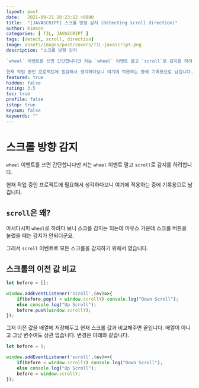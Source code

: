 ```yaml
---
layout: post
date:   2021-09-21 20:23:12 +0900
title:  "[JAVASCRIPT] 스크롤 방향 감지 (Detecting scroll direction)"
author: Kimson
categories: [ TIL, JAVASCRIPT ]
tags: [detect, scroll, direction]
image: assets/images/post/covers/TIL-javascript.png
description: "스크롤 방향 감지

`wheel` 이벤트를 쓰면 간단합니다만 저는 `wheel` 이벤트 말고 `scroll`로 감지를 하려합니다.

현재 작업 중인 프로젝트에 필요해서 생각하다보니 여기에 적용하는 중에 기록용으로 남깁니다."
featured: true
hidden: false
rating: 3.5
toc: true
profile: false
istop: true
keysum: false
keywords: ""
---
```


# 스크롤 방향 감지

`wheel` 이벤트를 쓰면 간단합니다만 저는 `wheel` 이벤트 말고 `scroll`로 감지를 하려합니다.

현재 작업 중인 프로젝트에 필요해서 생각하다보니 여기에 적용하는 중에 기록용으로 남깁니다.

## `scroll`은 왜?

아시다시피 `wheel`로 하려다 보니 스크롤 감지는 되는데 마우스 가운데 스크롤 버튼을 눌렀을 때는 감지가 안되더군요.

그래서 `scroll` 이벤트로 모든 스크롤을 감지하기 위해서 였습니다.

## 스크롤의 이전 값 비교

```javascript
let before = [];

window.addEventListener('scroll',(ev)=>{
	if(before.pop() < window.scrollY) console.log("Down Scroll");
	else console.log("Up Scroll");
	before.push(window.scrollY);
});
```

그저 이전 값을 배열에 저장해두고 현재 스크롤 값과 비교해주면 끝입니다. 배열이 아니고 그냥 변수여도 상관 없습니다. 변경은 아래와 같습니다.

```javascript
let before = 0;

window.addEventListener('scroll',(ev)=>{
	if(before < window.scrollY) console.log("Down Scroll");
	else console.log("Up Scroll");
	before = window.scrollY;
});
```